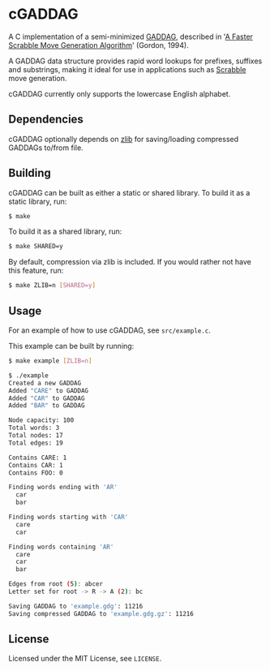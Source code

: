 # cGADDAG

A C implementation of a semi-minimized [GADDAG][gaddag], described in '[A
Faster Scrabble Move Generation Algorithm][paper]' (Gordon, 1994).

A GADDAG data structure provides rapid word lookups for prefixes,
suffixes and substrings, making it ideal for use in applications such as
[Scrabble][scrabble] move generation.

cGADDAG currently only supports the lowercase English alphabet.

## Dependencies

cGADDAG optionally depends on [zlib][zlib] for saving/loading compressed
GADDAGs to/from file.

## Building

cGADDAG can be built as either a static or shared library. To build it as a
static library, run:

```bash
$ make
```

To build it as a shared library, run:

```bash
$ make SHARED=y
```

By default, compression via zlib is included. If you would rather not have this
feature, run:

```bash
$ make ZLIB=n [SHARED=y]
```

## Usage

For an example of how to use cGADDAG, see `src/example.c`.

This example can be built by running:

```bash
$ make example [ZLIB=n]
```

```bash
$ ./example
Created a new GADDAG
Added "CARE" to GADDAG
Added "CAR" to GADDAG
Added "BAR" to GADDAG

Node capacity: 100
Total words: 3
Total nodes: 17
Total edges: 19

Contains CARE: 1
Contains CAR: 1
Contains FOO: 0

Finding words ending with 'AR'
  car
  bar

Finding words starting with 'CAR'
  care
  car

Finding words containing 'AR'
  care
  car
  bar

Edges from root (5): abcer
Letter set for root -> R -> A (2): bc

Saving GADDAG to 'example.gdg': 11216
Saving compressed GADDAG to 'example.gdg.gz': 11216
```

## License

Licensed under the MIT License, see `LICENSE`.

[gaddag]: <https://en.wikipedia.org/wiki/GADDAG>
[paper]: <https://ericsink.com/downloads/faster-scrabble-gordon.pdf>
[scrabble]: <https://en.wikipedia.org/wiki/Scrabble>
[zlib]: <https://www.zlib.net>
